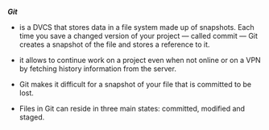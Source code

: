 **_Git_**

- is a DVCS that stores data in a file system made up of snapshots. Each time you save a changed version of your project — called commit —
Git creates a snapshot of the file and stores a reference to it.

- it allows to continue work on a project even when not online or on a VPN by fetching history information from the server.
- Git makes it difficult for a snapshot of your file that is committed to be lost.
- Files in Git can reside in three main states: committed, modified and staged.

